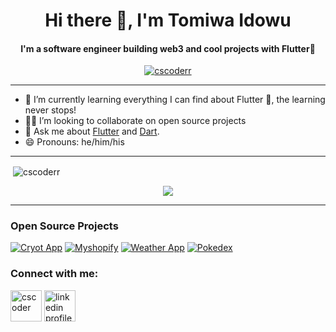 <h1 align="center">Hi there 👋, I'm Tomiwa Idowu</h1>

<h4 align="center">I'm a software engineer building web3 and cool projects with Flutter💙</h4>

<p align="center"> 
  <a href="https://twitter.com/cscoder_" target="blank"><img src="https://img.shields.io/twitter/follow/cscoder_?logo=twitter&style=for-the-badge" alt="cscoderr" /></a> 
</p>
<hr>

- 🌱 I’m currently learning everything I can find about Flutter 💙, the learning never stops!
- 🧑‍💻 I’m looking to collaborate on open source projects
- 💬 Ask me about [Flutter](https://flutter.dev) and [Dart](https://dart.dev).
- 😄 Pronouns: he/him/his

<hr>

<p>&nbsp;<img align="center" src="https://github-readme-stats.vercel.app/api?username=cscoderr&show_icons=true&locale=en" alt="cscoderr" /></p>

<p align="center"><img src ="https://github-readme-streak-stats.herokuapp.com?user=cscoderr&theme=darcula&hide_border=true&background=FFFFFF00"></p>

<hr>

### Open Source Projects

[![Cryot App](https://github-readme-stats.vercel.app/api/pin/?username=cscoderr&repo=crypto_wallet_app)](https://github.com/cscoderr/crypto_wallet_app)
[![Myshopify](https://github-readme-stats.vercel.app/api/pin/?username=cscoderr&repo=myshopify)](https://github.com/cscoderr/myshopify)
[![Weather App](https://github-readme-stats.vercel.app/api/pin/?username=cscoderr&repo=weather_app)](https://github.com/cscoderr/weather_app)
[![Pokedex](https://github-readme-stats.vercel.app/api/pin/?username=cscoderr&repo=Pokedex)](https://github.com/cscoderr/Pokedex)

<h3 align="left">Connect with me:</h3>
<p align="left">
<a href="https://twitter.com/cscoder_" target="blank"><img align="center" src="https://raw.githubusercontent.com/rahuldkjain/github-profile-readme-generator/master/src/images/icons/Social/twitter.svg" alt="cscoder" height="50" width="50" /></a>
<a href="https://www.linkedin.com/in/cscoder"><img align="center" src="https://img.icons8.com/color/50/linkedin-logo.png" alt="linkedin profile" height="50" width="50"/></a>
</p>
